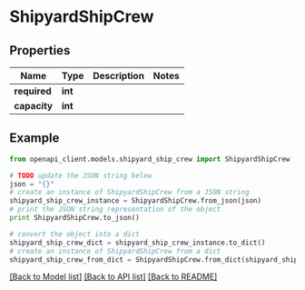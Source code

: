 # ShipyardShipCrew


## Properties
Name | Type | Description | Notes
------------ | ------------- | ------------- | -------------
**required** | **int** |  | 
**capacity** | **int** |  | 

## Example

```python
from openapi_client.models.shipyard_ship_crew import ShipyardShipCrew

# TODO update the JSON string below
json = "{}"
# create an instance of ShipyardShipCrew from a JSON string
shipyard_ship_crew_instance = ShipyardShipCrew.from_json(json)
# print the JSON string representation of the object
print ShipyardShipCrew.to_json()

# convert the object into a dict
shipyard_ship_crew_dict = shipyard_ship_crew_instance.to_dict()
# create an instance of ShipyardShipCrew from a dict
shipyard_ship_crew_from_dict = ShipyardShipCrew.from_dict(shipyard_ship_crew_dict)
```
[[Back to Model list]](../README.md#documentation-for-models) [[Back to API list]](../README.md#documentation-for-api-endpoints) [[Back to README]](../README.md)


